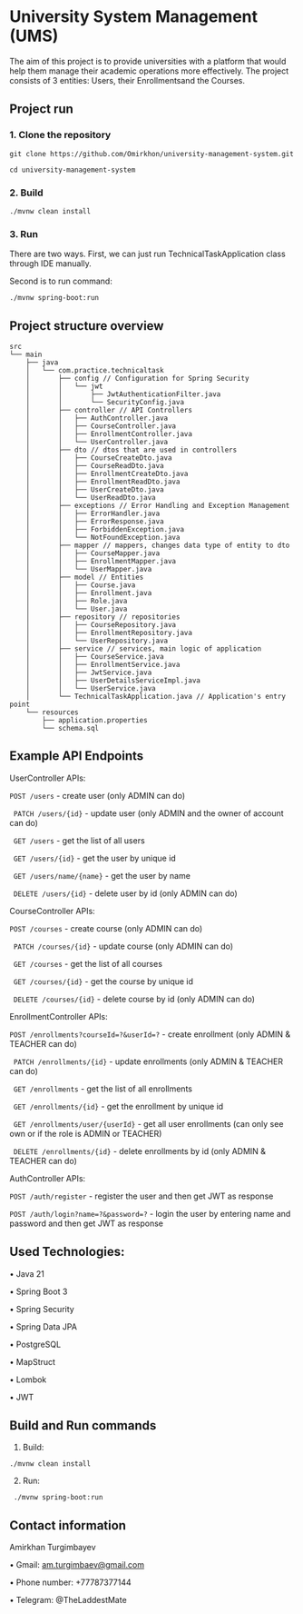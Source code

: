 # University System Management (UMS)
The aim of this project is to provide universities with a platform that would help them manage their academic operations more effectively. The project consists of 3 entities:
Users, their Enrollmentsand the Courses.

## Project run
### 1. Clone the repository
`git clone https://github.com/Omirkhon/university-management-system.git`

`cd university-management-system`

### 2. Build
`./mvnw clean install`

### 3. Run
There are two ways. First, we can just run TechnicalTaskApplication class through IDE manually.

Second is to run command:

`./mvnw spring-boot:run `

## Project structure overview
```
src
└── main
    ├── java
    │   └── com.practice.technicaltask
    │       ├── config // Configuration for Spring Security
    │       │   └── jwt
    │       │       ├── JwtAuthenticationFilter.java
    │       │       └── SecurityConfig.java
    │       ├── controller // API Controllers
    │       │   ├── AuthController.java
    │       │   ├── CourseController.java
    │       │   ├── EnrollmentController.java
    │       │   └── UserController.java
    │       ├── dto // dtos that are used in controllers
    │       │   ├── CourseCreateDto.java
    │       │   ├── CourseReadDto.java
    │       │   ├── EnrollmentCreateDto.java
    │       │   ├── EnrollmentReadDto.java
    │       │   ├── UserCreateDto.java
    │       │   └── UserReadDto.java
    │       ├── exceptions // Error Handling and Exception Management
    │       │   ├── ErrorHandler.java
    │       │   ├── ErrorResponse.java
    │       │   ├── ForbiddenException.java
    │       │   └── NotFoundException.java
    │       ├── mapper // mappers, changes data type of entity to dto
    │       │   ├── CourseMapper.java
    │       │   ├── EnrollmentMapper.java
    │       │   └── UserMapper.java
    │       ├── model // Entities
    │       │   ├── Course.java
    │       │   ├── Enrollment.java
    │       │   ├── Role.java
    │       │   └── User.java
    │       ├── repository // repositories
    │       │   ├── CourseRepository.java
    │       │   ├── EnrollmentRepository.java
    │       │   └── UserRepository.java
    │       ├── service // services, main logic of application
    │       │   ├── CourseService.java
    │       │   ├── EnrollmentService.java
    │       │   ├── JwtService.java
    │       │   ├── UserDetailsServiceImpl.java
    │       │   └── UserService.java
    │       └── TechnicalTaskApplication.java // Application's entry point
    └── resources
        ├── application.properties
        └── schema.sql
```
## Example API Endpoints
UserController APIs:

` POST /users ` - create user (only ADMIN can do)

` PATCH /users/{id}` - update user (only ADMIN and the owner of account can do)

` GET /users` - get the list of all users

` GET /users/{id}` - get the user by unique id

` GET /users/name/{name}` - get the user by name

` DELETE /users/{id}` - delete user by id (only ADMIN can do)

CourseController APIs:

` POST /courses ` - create course (only ADMIN can do)

` PATCH /courses/{id}` - update course (only ADMIN can do)

` GET /courses` - get the list of all courses

` GET /courses/{id}` - get the course by unique id

` DELETE /courses/{id}` - delete course by id (only ADMIN can do)

EnrollmentController APIs:

` POST /enrollments?courseId=?&userId=? ` - create enrollment (only ADMIN & TEACHER can do)

` PATCH /enrollments/{id}` - update enrollments (only ADMIN & TEACHER can do)

` GET /enrollments` - get the list of all enrollments

` GET /enrollments/{id}` - get the enrollment by unique id

` GET /enrollments/user/{userId}` - get all user enrollments (can only see own or if the role is ADMIN or TEACHER)

` DELETE /enrollments/{id}` - delete enrollments by id (only ADMIN & TEACHER can do)

AuthController APIs:

` POST /auth/register ` - register the user and then get JWT as response

` POST /auth/login?name=?&password=? ` - login the user by entering name and password and then get JWT as response

## Used Technologies:

• Java 21

• Spring Boot 3

• Spring Security

• Spring Data JPA

• PostgreSQL

• MapStruct

• Lombok

• JWT

## Build and Run commands
1. Build:
   
`./mvnw clean install`

2. Run:

` ./mvnw spring-boot:run`

## Contact information

Amirkhan Turgimbayev

• Gmail: am.turgimbaev@gmail.com

• Phone number: +77787377144

• Telegram: @TheLaddestMate
